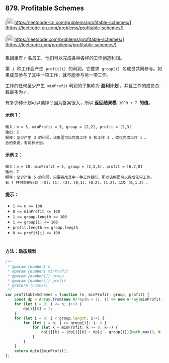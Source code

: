 ## 879. Profitable Schemes

[<img src="https://static.leetcode-cn.com/cn-mono-assets/production/assets/logo-dark-cn.c42314a8.svg" height="20" /> https://leetcode-cn.com/problems/profitable-schemes/](https://leetcode-cn.com/problems/profitable-schemes/)

[<img src="https://assets.leetcode.com/static_assets/public/webpack_bundles/images/logo-dark.e99485d9b.svg" height="20"/> https://leetcode.com/problems/profitable-schemes/](https://leetcode.com/problems/profitable-schemes/)

###

集团里有 `n` 名员工，他们可以完成各种各样的工作创造利润。

第  `i`  种工作会产生  `profit[i]`  的利润，它要求  `group[i]`  名成员共同参与。如果成员参与了其中一项工作，就不能参与另一项工作。

工作的任何至少产生  `minProfit` 利润的子集称为 **盈利计划** 。并且工作的成员总数最多为 `n` 。

有多少种计划可以选择？因为答案很大，所以 **返回结果模**  `10^9 + 7`  **的值**。

#### 示例 1：

```
输入：n = 5, minProfit = 3, group = [2,2], profit = [2,3]
输出：2
解释：至少产生 3 的利润，该集团可以完成工作 0 和工作 1 ，或仅完成工作 1 。
总的来说，有两种计划。
```

#### 示例 2：

```
输入：n = 10, minProfit = 5, group = [2,3,5], profit = [6,7,8]
输出：7
解释：至少产生 5 的利润，只要完成其中一种工作就行，所以该集团可以完成任何工作。
有 7 种可能的计划：(0)，(1)，(2)，(0,1)，(0,2)，(1,2)，以及 (0,1,2) 。
```

#### 提示：

-   `1 <= n <= 100`
-   `0 <= minProfit <= 100`
-   `1 <= group.length <= 100`
-   `1 <= group[i] <= 100`
-   `profit.length == group.length`
-   `0 <= profit[i] <= 100`

#

#### 方法：动态规划

```js
/**
 * @param {number} n
 * @param {number} minProfit
 * @param {number[]} group
 * @param {number[]} profit
 * @return {number}
 */
var profitableSchemes = function (n, minProfit, group, profit) {
    const dp = Array.from(new Array(n + 1), () => new Array(minProfit + 1).fill(0));
    for (let i = 0; i <= n; i++) {
        dp[i][0] = 1;
    }
    for (let i = 0; i < group.length; i++) {
        for (let j = n; j >= group[i]; j--) {
            for (let k = minProfit; k >= 0; k--) {
                dp[j][k] = (dp[j][k] + dp[j - group[i]][Math.max(0, k - profit[i])]) % (1e9 + 7);
            }
        }
    }
    return dp[n][minProfit];
};
```
